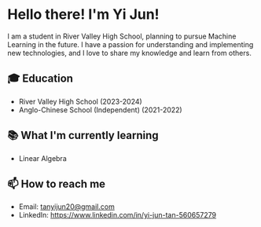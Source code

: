 # Hello there! I'm Yi Jun!

I am a student in River Valley High School, planning to pursue Machine Learning in the future. I have a passion for understanding and implementing new technologies, and I love to share my knowledge and learn from others.

## 🎓 Education

- River Valley High School (2023-2024)
- Anglo-Chinese School (Independent) (2021-2022)

## 📚 What I'm currently learning

- Linear Algebra

## 📫 How to reach me

- Email: tanyijun20@gmail.com
- LinkedIn: https://www.linkedin.com/in/yi-jun-tan-560657279
